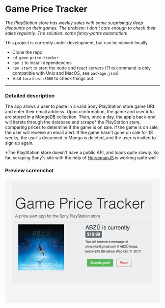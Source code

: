 # Game Price Tracker

*The PlayStation store has weekly sales with some surprisingly deep discounts on their games. The problem: I don't care enough to check their sales regularly. The solution: some fancy-pants automation!*  

This project is currently under development, but can be viewed locally.  
* Clone the repo
* ````cd game-price-tracker````
* ````npm i```` to install dependencies
* ````npm start```` to start the node and react servers (This command is only compatible with Unix and MacOS, see ````package.json````)
* Visit ````localhost:3000```` to check things out

---

### Detailed description
The app allows a user to paste in a valid Sony PlayStation store game URL and enter their email address. Upon confirmation, the game and user info are stored in a MongoDB collection. Then, once a day, the app's back-end will iterate through the database and scrape* the PlayStation store, comparing prices to determine if the game is on sale. If the game is on sale, the user will receive an email alert. If the game hasn't gone on sale for 18 weeks, the user's document in Mongo is deleted, and the user is invited to sign up again.

*The PlayStation store doesn't have a public API, and loads quite slowly. So far, scraping Sony's site with the help of [HorsemanJS](https://github.com/johntitus/node-horseman) is working quite well!

### Preview screenshot
![development screenshot as of 6-7-17](./demo-assets/screenshot-6-7-17.png "development screenshot as of 6-7-17")